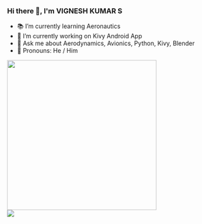 ### Hi there 👋, I'm VIGNESH KUMAR S

<!--
**VICTORVICKIE/VICTORVICKIE** is a ✨ _special_ ✨ repository because its `README.md` (this file) appears on your GitHub profile.

Here are some ideas to get you started:

- 🔭 I’m currently working on ...
- 🌱 I’m currently learning ...
- 👯 I’m looking to collaborate on ...
- 🤔 I’m looking for help with ...
- 💬 Ask me about ...
- 📫 How to reach me: ...
- 😄 Pronouns: ...
- ⚡ Fun fact: ...
-->
- :books: I’m currently learning Aeronautics
- 🔭 I’m currently working on Kivy Android App
-  💬 Ask me about Aerodynamics, Avionics, Python, Kivy, Blender
-  :man: Pronouns: He / Him

<a href="https://github.com/VICTORVICKIE/github-readme-stats">
  <img align="center" src="https://github-readme-stats.vercel.app/api?username=VICTORVICKIE&show_icons=true&theme=tokyonight" width="350"/>
</a>
<br>
<a href="https://github.com/VICTORVICKIE/github-readme-stats">
  <img align="center" src="https://github-readme-stats.vercel.app/api/top-langs/?username=VICTORVICKIE&layout=compact&theme=tokyonight"/>
</a>
